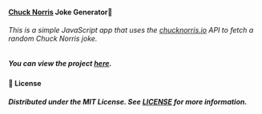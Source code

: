 #### [Chuck Norris](https://youtu.be/E6UTz_Doic8) Joke Generator🤠

###### This is a simple JavaScript app that uses the [chucknorris.io](https://api.chucknorris.io "Click me!🤠") API to fetch a random Chuck Norris joke.

##### You can view the project [here](https://isbendiyarovanezrin.github.io/ChuckNorrisJokes "Click me!🤠").

#### 📝 License

##### Distributed under the MIT License. See [LICENSE](https://github.com/isbendiyarovanezrin/ChuckNorrisJokes/blob/master/LICENSE "Click me!🧐") for more information.
